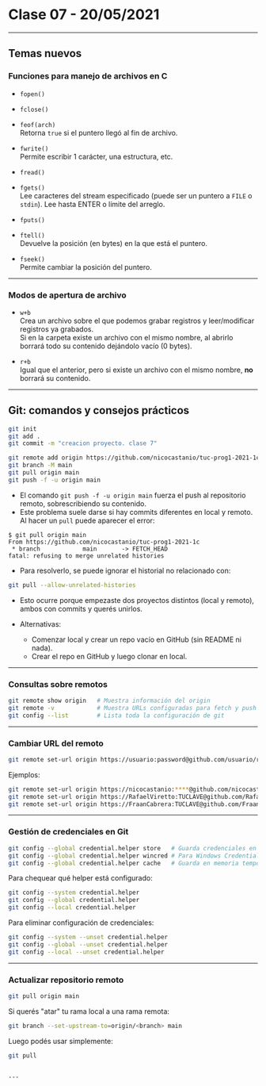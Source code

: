# Clase 07 - 20/05/2021

---

## Temas nuevos

### Funciones para manejo de archivos en C

- `fopen()`  
- `fclose()`  
- `feof(arch)`  
  Retorna `true` si el puntero llegó al fin de archivo.

- `fwrite()`  
  Permite escribir 1 carácter, una estructura, etc.

- `fread()`  

- `fgets()`  
  Lee caracteres del stream especificado (puede ser un puntero a `FILE` o `stdin`). Lee hasta ENTER o límite del arreglo.

- `fputs()`  

- `ftell()`  
  Devuelve la posición (en bytes) en la que está el puntero.

- `fseek()`  
  Permite cambiar la posición del puntero.

---

### Modos de apertura de archivo

- `w+b`  
  Crea un archivo sobre el que podemos grabar registros y leer/modificar registros ya grabados.  
  Si en la carpeta existe un archivo con el mismo nombre, al abrirlo borrará todo su contenido dejándolo vacío (0 bytes).

- `r+b`  
  Igual que el anterior, pero si existe un archivo con el mismo nombre, **no** borrará su contenido.

---

## Git: comandos y consejos prácticos

```bash
git init
git add .
git commit -m "creacion proyecto. clase 7"

git remote add origin https://github.com/nicocastanio/tuc-prog1-2021-1c.git
git branch -M main
git pull origin main
git push -f -u origin main
````

* El comando `git push -f -u origin main` fuerza el push al repositorio remoto, sobrescribiendo su contenido.
* Este problema suele darse si hay commits diferentes en local y remoto. Al hacer un `pull` puede aparecer el error:

```
$ git pull origin main
From https://github.com/nicocastanio/tuc-prog1-2021-1c
 * branch            main       -> FETCH_HEAD
fatal: refusing to merge unrelated histories
```

* Para resolverlo, se puede ignorar el historial no relacionado con:

```bash
git pull --allow-unrelated-histories
```

* Esto ocurre porque empezaste dos proyectos distintos (local y remoto), ambos con commits y querés unirlos.
* Alternativas:

  * Comenzar local y crear un repo vacío en GitHub (sin README ni nada).
  * Crear el repo en GitHub y luego clonar en local.

---

### Consultas sobre remotos

```bash
git remote show origin   # Muestra información del origin
git remote -v            # Muestra URLs configuradas para fetch y push
git config --list        # Lista toda la configuración de git
```

---

### Cambiar URL del remoto

```bash
git remote set-url origin https://usuario:password@github.com/usuario/repositorio.git
```

Ejemplos:

```bash
git remote set-url origin https://nicocastanio:****@github.com/nicocastanio/tup-prog1-git
git remote set-url origin https://RafaelViretto:TUCLAVE@github.com/RafaelViretto/tp3.txt
git remote set-url origin https://FraanCabrera:TUCLAVE@github.com/FraanCabrera/TP_Prog
```

---

### Gestión de credenciales en Git

```bash
git config --global credential.helper store   # Guarda credenciales en texto plano (muy inseguro)
git config --global credential.helper wincred # Para Windows Credential Manager
git config --global credential.helper cache   # Guarda en memoria temporalmente
```

Para chequear qué helper está configurado:

```bash
git config --system credential.helper
git config --global credential.helper
git config --local credential.helper
```

Para eliminar configuración de credenciales:

```bash
git config --system --unset credential.helper
git config --global --unset credential.helper
git config --local --unset credential.helper
```

---

### Actualizar repositorio remoto

```bash
git pull origin main
```

Si querés "atar" tu rama local a una rama remota:

```bash
git branch --set-upstream-to=origin/<branch> main
```

Luego podés usar simplemente:

```bash
git pull
```

```

---